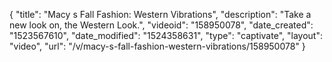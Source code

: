 {
    "title": "Macy s Fall Fashion: Western Vibrations",
    "description": "Take a new look on, the Western Look.",
    "videoid": "158950078",
    "date_created": "1523567610",
    "date_modified": "1524358631",
    "type": "captivate",
    "layout": "video",
    "url": "\/v\/macy-s-fall-fashion-western-vibrations\/158950078"
}